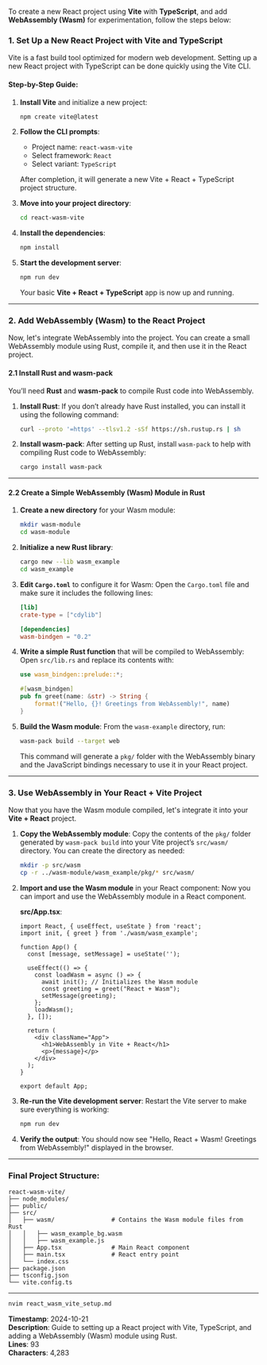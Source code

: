To create a new React project using **Vite** with **TypeScript**, and add **WebAssembly (Wasm)** for experimentation, follow the steps below:

### 1. **Set Up a New React Project with Vite and TypeScript**
Vite is a fast build tool optimized for modern web development. Setting up a new React project with TypeScript can be done quickly using the Vite CLI.

#### Step-by-Step Guide:

1. **Install Vite** and initialize a new project:
   ```bash
   npm create vite@latest
   ```

2. **Follow the CLI prompts**:
   - Project name: `react-wasm-vite`
   - Select framework: `React`
   - Select variant: `TypeScript`

   After completion, it will generate a new Vite + React + TypeScript project structure.

3. **Move into your project directory**:
   ```bash
   cd react-wasm-vite
   ```

4. **Install the dependencies**:
   ```bash
   npm install
   ```

5. **Start the development server**:
   ```bash
   npm run dev
   ```

   Your basic **Vite + React + TypeScript** app is now up and running.

---

### 2. **Add WebAssembly (Wasm) to the React Project**
Now, let's integrate WebAssembly into the project. You can create a small WebAssembly module using Rust, compile it, and then use it in the React project.

#### 2.1 **Install Rust and wasm-pack**

You’ll need **Rust** and **wasm-pack** to compile Rust code into WebAssembly.

1. **Install Rust**:
   If you don’t already have Rust installed, you can install it using the following command:
   ```bash
   curl --proto '=https' --tlsv1.2 -sSf https://sh.rustup.rs | sh
   ```

2. **Install wasm-pack**:
   After setting up Rust, install `wasm-pack` to help with compiling Rust code to WebAssembly:
   ```bash
   cargo install wasm-pack
   ```

---

#### 2.2 **Create a Simple WebAssembly (Wasm) Module in Rust**

1. **Create a new directory** for your Wasm module:
   ```bash
   mkdir wasm-module
   cd wasm-module
   ```

2. **Initialize a new Rust library**:
   ```bash
   cargo new --lib wasm_example
   cd wasm_example
   ```

3. **Edit `Cargo.toml`** to configure it for Wasm:
   Open the `Cargo.toml` file and make sure it includes the following lines:
   ```toml
   [lib]
   crate-type = ["cdylib"]

   [dependencies]
   wasm-bindgen = "0.2"
   ```

4. **Write a simple Rust function** that will be compiled to WebAssembly:
   Open `src/lib.rs` and replace its contents with:
   ```rust
   use wasm_bindgen::prelude::*;

   #[wasm_bindgen]
   pub fn greet(name: &str) -> String {
       format!("Hello, {}! Greetings from WebAssembly!", name)
   }
   ```

5. **Build the Wasm module**:
   From the `wasm-example` directory, run:
   ```bash
   wasm-pack build --target web
   ```

   This command will generate a `pkg/` folder with the WebAssembly binary and the JavaScript bindings necessary to use it in your React project.

---

### 3. **Use WebAssembly in Your React + Vite Project**

Now that you have the Wasm module compiled, let's integrate it into your **Vite + React** project.

1. **Copy the WebAssembly module**:
   Copy the contents of the `pkg/` folder generated by `wasm-pack build` into your Vite project’s `src/wasm/` directory. You can create the directory as needed:
   ```bash
   mkdir -p src/wasm
   cp -r ../wasm-module/wasm_example/pkg/* src/wasm/
   ```

2. **Import and use the Wasm module** in your React component:
   Now you can import and use the WebAssembly module in a React component.

   **src/App.tsx**:
   ```tsx
   import React, { useEffect, useState } from 'react';
   import init, { greet } from './wasm/wasm_example';

   function App() {
     const [message, setMessage] = useState('');

     useEffect(() => {
       const loadWasm = async () => {
         await init(); // Initializes the Wasm module
         const greeting = greet("React + Wasm");
         setMessage(greeting);
       };
       loadWasm();
     }, []);

     return (
       <div className="App">
         <h1>WebAssembly in Vite + React</h1>
         <p>{message}</p>
       </div>
     );
   }

   export default App;
   ```

3. **Re-run the Vite development server**:
   Restart the Vite server to make sure everything is working:
   ```bash
   npm run dev
   ```

4. **Verify the output**:
   You should now see "Hello, React + Wasm! Greetings from WebAssembly!" displayed in the browser.

---

### Final Project Structure:

```plaintext
react-wasm-vite/
├── node_modules/
├── public/
├── src/
│   ├── wasm/                # Contains the Wasm module files from Rust
│   │   ├── wasm_example_bg.wasm
│   │   ├── wasm_example.js
│   ├── App.tsx              # Main React component
│   ├── main.tsx             # React entry point
│   └── index.css
├── package.json
├── tsconfig.json
└── vite.config.ts
```

---

```bash
nvim react_wasm_vite_setup.md
```

**Timestamp**: 2024-10-21  
**Description**: Guide to setting up a React project with Vite, TypeScript, and adding a WebAssembly (Wasm) module using Rust.  
**Lines**: 93  
**Characters**: 4,283
